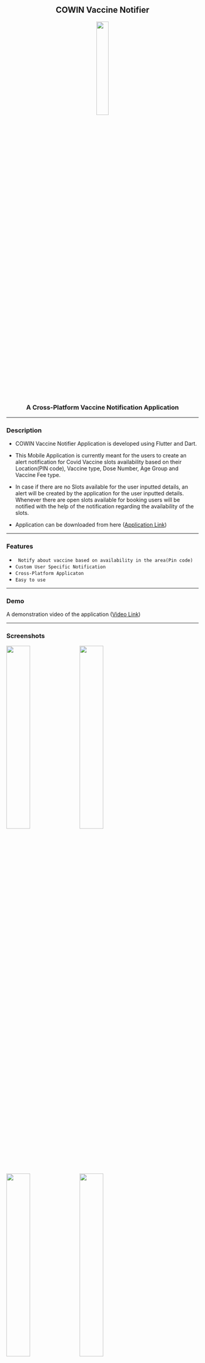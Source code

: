 <h2 align="center">COWIN Vaccine Notifier</h2>
<p align="center">
  <img src="https://user-images.githubusercontent.com/32517328/144586981-8923e8ba-7ac2-402c-a0c7-a5100400ad3d.png" width=25% />
</p>
<h3 align="center">A Cross-Platform Vaccine Notification Application</h3>

------------

### Description
- COWIN Vaccine Notifier Application is developed using Flutter and Dart.

- This Mobile Application is currently meant for the users to create an alert notification for Covid Vaccine slots availability based on their Location(PIN code), Vaccine type, Dose Number, Age Group and Vaccine Fee type.

- In case if there are no Slots available for the user inputted details, an alert will be created by the application for the user inputted details. Whenever there are open slots available for booking users will be notified with the help of the notification regarding the availability of the slots.

- Application can be downloaded from here (<a href="https://cutt.ly/tYo16IX">Application Link</a>)

------------


### Features

- ` Notify about vaccine based on availability in the area(Pin code)`
- `Custom User Specific Notification `
- `Cross-Platform Applicaton `
- `Easy to use`

------------

### Demo
A demonstration video of the application (<a href="https://youtu.be/j64wKlXoQ4A" target="blank">Video Link</a>)

------------
### Screenshots
<p align ="center">

<img src="https://user-images.githubusercontent.com/32517328/144592244-7c6413b2-c871-4042-a972-6dcfd707a139.jpg" width=35% />&nbsp;&nbsp;&nbsp;&nbsp;<img src="https://user-images.githubusercontent.com/32517328/144592246-9d22048f-8dfd-48e8-a05f-116705ab7a16.jpg" width=35% />
<br>

<img src="https://user-images.githubusercontent.com/32517328/144592238-f3e7981d-3367-4e79-8de6-d8632374a4e2.jpg" width=35% />&nbsp;&nbsp;&nbsp;&nbsp;<img src="https://user-images.githubusercontent.com/32517328/144592234-c9a81f8c-d822-4b56-b2cb-6bb95f12fb98.jpg" width=35% />
</p>

------------


### Getting Started

This project is a starting point for a Flutter application.

A few resources to get you started if this is your first Flutter project:

- [Lab: Write your first Flutter app](https://flutter.dev/docs/get-started/codelab)
- [Cookbook: Useful Flutter samples](https://flutter.dev/docs/cookbook)

For help getting started with Flutter, view our
[online documentation](https://flutter.dev/docs), which offers tutorials,
samples, guidance on mobile development, and a full API reference.

